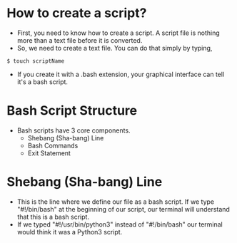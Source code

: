 # How to create a script?
 * First, you need to know how to create a script. A script file is nothing more than a text file before it is converted.
 * So, we need to create a text file. You can do that simply by typing,
 ```
 $ touch scriptName 
 ```
 * If you create it with a .bash extension, your graphical interface can tell it's a bash script. 

# Bash Script Structure
 * Bash scripts have 3 core components.
   * Shebang (Sha-bang) Line
   * Bash Commands
   * Exit Statement

# Shebang (Sha-bang) Line
 * This is the line where we define our file as a bash script. If we type "#!/bin/bash" at the beginning of our script, our terminal will understand that this is a bash script.
 * If we typed "#!/usr/bin/python3" instead of "#!/bin/bash" our terminal would think it was a Python3 script. 